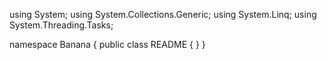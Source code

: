 ﻿using System;
using System.Collections.Generic;
using System.Linq;
using System.Threading.Tasks;

namespace Banana
{
    public class README
    {
    }
}
